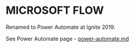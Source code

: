 # MICROSOFT FLOW

Renamed to Power Automate at Ignite 2019.

See Power Automate page - [power-automate.md](./power-automate.md)
